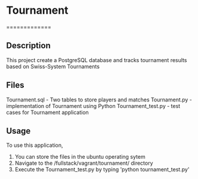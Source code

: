 # Tournament
=============

## Description
   This project create a PostgreSQL database and tracks tournament results based on Swiss-System Tournaments

## Files
   Tournament.sql - Two tables to store players and matches
   Tournament.py - implementation of Tournament using Python
   Tournament_test.py - test cases for Tournament application

## Usage
To use this application, 
   1. You can store the files in the ubuntu operating sytem 
   2. Navigate to the /fullstack/vagrant/tournament/ directory
   3. Execute the Tournament_test.py by typing 'python tournament_test.py'
